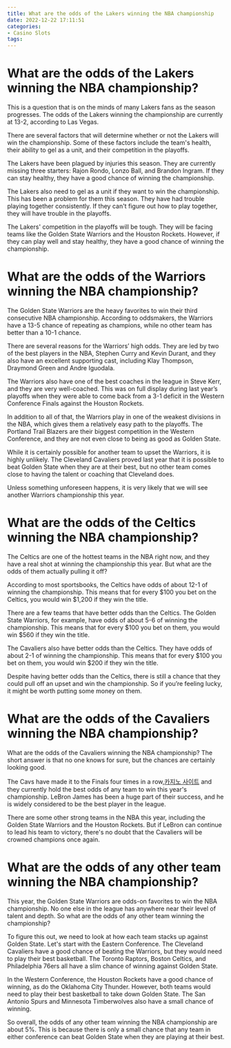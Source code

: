 ```yaml
---
title: What are the odds of the Lakers winning the NBA championship
date: 2022-12-22 17:11:51
categories:
- Casino Slots
tags:
---
```



#  What are the odds of the Lakers winning the NBA championship?

This is a question that is on the minds of many Lakers fans as the season progresses. The odds of the Lakers winning the championship are currently at 13-2, according to Las Vegas.

There are several factors that will determine whether or not the Lakers will win the championship. Some of these factors include the team's health, their ability to gel as a unit, and their competition in the playoffs.

The Lakers have been plagued by injuries this season. They are currently missing three starters: Rajon Rondo, Lonzo Ball, and Brandon Ingram. If they can stay healthy, they have a good chance of winning the championship.

The Lakers also need to gel as a unit if they want to win the championship. This has been a problem for them this season. They have had trouble playing together consistently. If they can't figure out how to play together, they will have trouble in the playoffs.

The Lakers' competition in the playoffs will be tough. They will be facing teams like the Golden State Warriors and the Houston Rockets. However, if they can play well and stay healthy, they have a good chance of winning the championship.

#  What are the odds of the Warriors winning the NBA championship?

The Golden State Warriors are the heavy favorites to win their third consecutive NBA championship. According to oddsmakers, the Warriors have a 13-5 chance of repeating as champions, while no other team has better than a 10-1 chance.

There are several reasons for the Warriors’ high odds. They are led by two of the best players in the NBA, Stephen Curry and Kevin Durant, and they also have an excellent supporting cast, including Klay Thompson, Draymond Green and Andre Iguodala.

The Warriors also have one of the best coaches in the league in Steve Kerr, and they are very well-coached. This was on full display during last year’s playoffs when they were able to come back from a 3-1 deficit in the Western Conference Finals against the Houston Rockets.

In addition to all of that, the Warriors play in one of the weakest divisions in the NBA, which gives them a relatively easy path to the playoffs. The Portland Trail Blazers are their biggest competition in the Western Conference, and they are not even close to being as good as Golden State.

While it is certainly possible for another team to upset the Warriors, it is highly unlikely. The Cleveland Cavaliers proved last year that it is possible to beat Golden State when they are at their best, but no other team comes close to having the talent or coaching that Cleveland does.

Unless something unforeseen happens, it is very likely that we will see another Warriors championship this year.

#  What are the odds of the Celtics winning the NBA championship?

The Celtics are one of the hottest teams in the NBA right now, and they have a real shot at winning the championship this year. But what are the odds of them actually pulling it off?

According to most sportsbooks, the Celtics have odds of about 12-1 of winning the championship. This means that for every $100 you bet on the Celtics, you would win $1,200 if they win the title.

There are a few teams that have better odds than the Celtics. The Golden State Warriors, for example, have odds of about 5-6 of winning the championship. This means that for every $100 you bet on them, you would win $560 if they win the title.

The Cavaliers also have better odds than the Celtics. They have odds of about 2-1 of winning the championship. This means that for every $100 you bet on them, you would win $200 if they win the title.

Despite having better odds than the Celtics, there is still a chance that they could pull off an upset and win the championship. So if you’re feeling lucky, it might be worth putting some money on them.

#  What are the odds of the Cavaliers winning the NBA championship?

What are the odds of the Cavaliers winning the NBA championship? The short answer is that no one knows for sure, but the chances are certainly looking good.

The Cavs have made it to the Finals four times in a row,[카지노 사이트](https://choegocasino.com/) and they currently hold the best odds of any team to win this year's championship. LeBron James has been a huge part of their success, and he is widely considered to be the best player in the league.

There are some other strong teams in the NBA this year, including the Golden State Warriors and the Houston Rockets. But if LeBron can continue to lead his team to victory, there's no doubt that the Cavaliers will be crowned champions once again.

#  What are the odds of any other team winning the NBA championship?

This year, the Golden State Warriors are odds-on favorites to win the NBA championship. No one else in the league has anywhere near their level of talent and depth. So what are the odds of any other team winning the championship?

To figure this out, we need to look at how each team stacks up against Golden State. Let's start with the Eastern Conference. The Cleveland Cavaliers have a good chance of beating the Warriors, but they would need to play their best basketball. The Toronto Raptors, Boston Celtics, and Philadelphia 76ers all have a slim chance of winning against Golden State.

In the Western Conference, the Houston Rockets have a good chance of winning, as do the Oklahoma City Thunder. However, both teams would need to play their best basketball to take down Golden State. The San Antonio Spurs and Minnesota Timberwolves also have a small chance of winning.

So overall, the odds of any other team winning the NBA championship are about 5%. This is because there is only a small chance that any team in either conference can beat Golden State when they are playing at their best.
